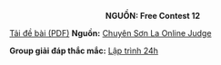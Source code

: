 **<center>NGUỒN: Free Contest 12</center>**

[Tải đề bài (PDF)](/statements/2098/SUMXOREZ.pdf)
**Nguồn:** [Chuyên Sơn La Online Judge](http://csloj.ddns.net/)

**Group giải đáp thắc mắc:** [Lập trình 24h](https://www.facebook.com/groups/1386904321519984)